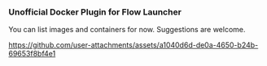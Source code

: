 ### Unofficial Docker Plugin for Flow Launcher

You can list images and containers for now.
Suggestions are welcome.

https://github.com/user-attachments/assets/a1040d6d-de0a-4650-b24b-69653f8bf4e1
